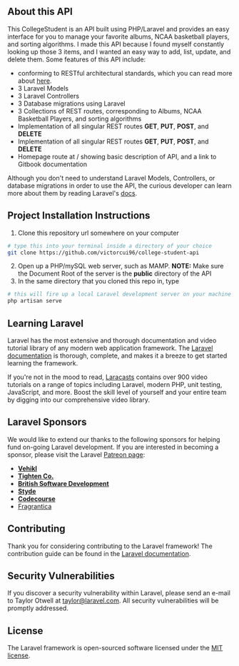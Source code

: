 ## About this API
This CollegeStudent is an API built using PHP/Laravel and provides an easy interface for you to manage your favorite albums, NCAA basketball players, and sorting algorithms. I made this API because I found myself constantly looking up those 3 items, and I wanted an easy way to add, list, update, and delete them. Some features of this API include: 

* conforming to RESTful architectural standards, which you can read more about [here](https://developer.mailchimp.com/documentation/mailchimp/guides/an-introduction-to-rest/). 
* 3 Laravel Models
* 3 Laravel Controllers
* 3 Database migrations using Laravel
* 3 Collections of REST routes, corresponding to Albums, NCAA Basketball Players, and sorting algorithms
* Implementation of all singular REST routes **GET**, **PUT**, **POST**, and **DELETE**
* Implementation of all singular REST routes **GET**, **PUT**, **POST**, and **DELETE**
* Homepage route at / showing basic description of API, and a link to Gitbook documentation

Although you don't need to understand Laravel Models, Controllers, or database migrations in order to use the API, the curious developer can learn more about them by reading Laravel's [docs](https://laravel.com/docs/5.4). 

## Project Installation Instructions
1. Clone this repository url somewhere on your computer
```bash
# type this into your terminal inside a directory of your choice
git clone https://github.com/victorcui96/college-student-api
```
2. Open up a PHP/mySQL web server, such as MAMP. **NOTE:** Make sure the Document Root of the server is the **public** directory of the API
3. In the same directory that you cloned this repo in, type
```bash
# this will fire up a local Laravel development server on your machine
php artisan serve
```

## Learning Laravel

Laravel has the most extensive and thorough documentation and video tutorial library of any modern web application framework. The [Laravel documentation](https://laravel.com/docs) is thorough, complete, and makes it a breeze to get started learning the framework.

If you're not in the mood to read, [Laracasts](https://laracasts.com) contains over 900 video tutorials on a range of topics including Laravel, modern PHP, unit testing, JavaScript, and more. Boost the skill level of yourself and your entire team by digging into our comprehensive video library.

## Laravel Sponsors

We would like to extend our thanks to the following sponsors for helping fund on-going Laravel development. If you are interested in becoming a sponsor, please visit the Laravel [Patreon page](http://patreon.com/taylorotwell):

- **[Vehikl](http://vehikl.com)**
- **[Tighten Co.](https://tighten.co)**
- **[British Software Development](https://www.britishsoftware.co)**
- **[Styde](https://styde.net)**
- **[Codecourse](https://www.codecourse.com)**
- [Fragrantica](https://www.fragrantica.com)

## Contributing

Thank you for considering contributing to the Laravel framework! The contribution guide can be found in the [Laravel documentation](http://laravel.com/docs/contributions).

## Security Vulnerabilities

If you discover a security vulnerability within Laravel, please send an e-mail to Taylor Otwell at taylor@laravel.com. All security vulnerabilities will be promptly addressed.

## License

The Laravel framework is open-sourced software licensed under the [MIT license](http://opensource.org/licenses/MIT).
